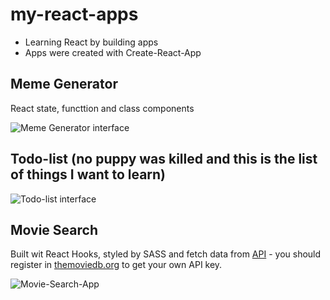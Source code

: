 # my-react-apps
* Learning React by building apps
* Apps were created with Create-React-App

## Meme Generator
React state, functtion and class components

![Meme Generator interface](https://i.ibb.co/9ZmZ7Nn/meme-generator-1.png)

## Todo-list (no puppy was killed and this is the list of things I want to learn)
![Todo-list interface](https://i.ibb.co/qYJ6Rzg/todo-list.png)

## Movie Search
Built wit React Hooks, styled by SASS and fetch data from [API](https://api.themoviedb.org) - you should register in [themoviedb.org](https://themoviedb.org) to get your own API key. 

![Movie-Search-App](https://i.ibb.co/GPxWYc4/movie-search-app.png)



















